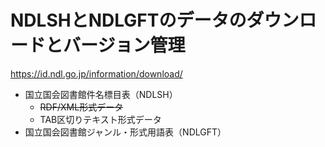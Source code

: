 NDLSHとNDLGFTのデータのダウンロードとバージョン管理
===========================================

<https://id.ndl.go.jp/information/download/>

- 国立国会図書館件名標目表（NDLSH）
    - ~~RDF/XML形式データ~~
    - TAB区切りテキスト形式データ
- 国立国会図書館ジャンル・形式用語表（NDLGFT）
